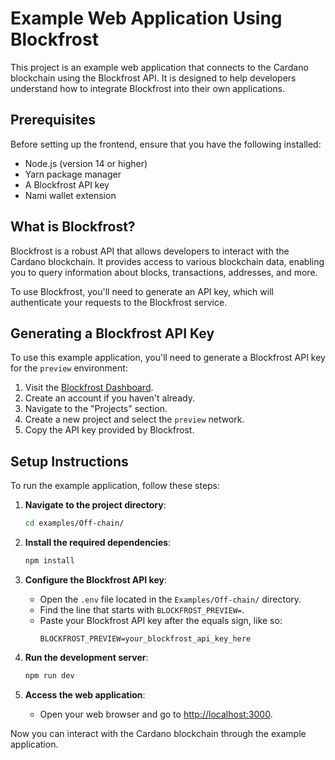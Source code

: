 # Example Web Application Using Blockfrost

This project is an example web application that connects to the Cardano
blockchain using the Blockfrost API. It is designed to help developers
understand how to integrate Blockfrost into their own applications.

## Prerequisites

Before setting up the frontend, ensure that you have the following installed:

- Node.js (version 14 or higher)
- Yarn package manager
- A Blockfrost API key
- Nami wallet extension

## What is Blockfrost?

Blockfrost is a robust API that allows developers to interact with the Cardano
blockchain. It provides access to various blockchain data, enabling you to query
information about blocks, transactions, addresses, and more.

To use Blockfrost, you'll need to generate an API key, which will authenticate
your requests to the Blockfrost service.

## Generating a Blockfrost API Key

To use this example application, you'll need to generate a Blockfrost API key
for the `preview` environment:

1. Visit the [Blockfrost Dashboard](https://blockfrost.io/dashboard).
2. Create an account if you haven't already.
3. Navigate to the "Projects" section.
4. Create a new project and select the `preview` network.
5. Copy the API key provided by Blockfrost.

## Setup Instructions

To run the example application, follow these steps:

1. **Navigate to the project directory**:

   ```bash
   cd examples/Off-chain/
   ```

2. **Install the required dependencies**:

   ```bash
   npm install
   ```

3. **Configure the Blockfrost API key**:

   - Open the `.env` file located in the `Examples/Off-chain/`
     directory.
   - Find the line that starts with `BLOCKFROST_PREVIEW=`.
   - Paste your Blockfrost API key after the equals sign, like so:
     ```env
     BLOCKFROST_PREVIEW=your_blockfrost_api_key_here
     ```

4. **Run the development server**:

   ```bash
   npm run dev
   ```

5. **Access the web application**:
   - Open your web browser and go to
     [http://localhost:3000](http://localhost:3000).

Now you can interact with the Cardano blockchain through the example
application.
